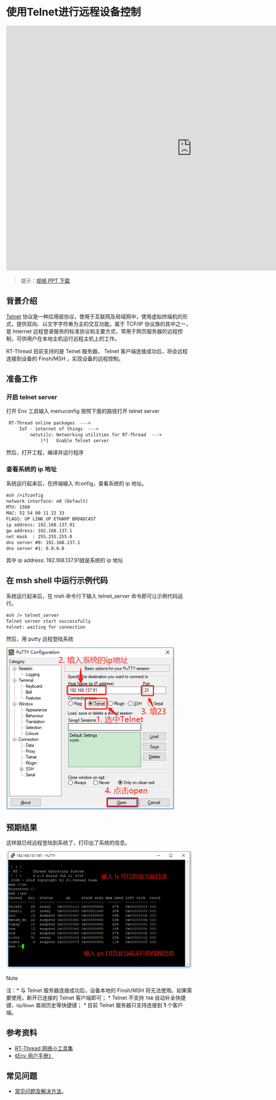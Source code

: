 # 使用Telnet进行远程设备控制

<iframe frameborder="0" width="1005px" height="663px" src="https://v.qq.com/txp/iframe/player.html?vid=d0765mn9kiy" allowFullScreen="true"></iframe>

> 提示：<a href="../telnet.pdf" target="_blank">视频 PPT 下载</a>

## 背景介绍

[Telnet](https://baike.baidu.com/item/Telnet)  协议是一种应用层协议，使用于互联网及局域网中，使用虚拟终端机的形式，提供双向、以文字字符串为主的交互功能。属于 TCP/IP  协议族的其中之一，是 Internet 远程登录服务的标准协议和主要方式，常用于网页服务器的远程控制，可供用户在本地主机运行远程主机上的工作。

RT-Thread 目前支持的是 Telnet 服务器， Telnet 客户端连接成功后，将会远程连接到设备的 Finsh/MSH ，实现设备的远程控制。

## 准备工作

### 开启 telnet server

打开 Env 工具输入 menuconfig 按照下面的路径打开 telnet server

```
 RT-Thread online packages  --->
     IoT - internet of things  --->
         netutils: Networking utilities for RT-Thread  --->
             [*]   Enable Telnet server
```

然后，打开工程，编译并运行程序

### 查看系统的 ip 地址

系统运行起来后，在终端输入 ifconfig，查看系统的 ip 地址。

```
msh />ifconfig
network interface: e0 (Default)
MTU: 1500
MAC: 52 54 00 11 22 33
FLAGS: UP LINK_UP ETHARP BROADCAST
ip address: 192.168.137.91
gw address: 192.168.137.1
net mask  : 255.255.255.0
dns server #0: 192.168.137.1
dns server #1: 0.0.0.0
```

其中 ip address: 192.168.137.91就是系统的 ip 地址

## 在 msh shell 中运行示例代码

系统运行起来后，在 msh 命令行下输入 telnet_server 命令即可让示例代码运行。

```
msh /> telnet_server
Telnet server start successfully
telnet: waiting for connection
```

然后，用 putty 远程登陆系统

![putty 设置步骤](figures/telnet1.png)

## 预期结果 ##

这样就已经远程登陆到系统了，打印出了系统的信息。

![预期结果](figures/telnet2.png)

> [!NOTE]
> 注：* 与 Telnet 服务器连接成功后，设备本地的 Finsh/MSH 将无法使用。如果需要使用，断开已连接的 Telnet 客户端即可；
    * Telnet 不支持 `TAB` 自动补全快捷键、`Up`/`Down` 查阅历史等快捷键；
    * 目前 Telnet 服务器只支持连接到 **1** 个客户端。

## 参考资料

* [RT-Thread 网络小工具集](https://github.com/RT-Thread-packages/netutils)
* [《Env 用户手册》](../../../programming-manual/env/env.md)

## 常见问题

* [常见问题及解决方法](../faq/faq.md)。
